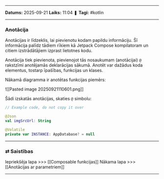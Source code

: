 ___

**Datums:** 2025-09-21
**Laiks:** 11:04
❚ **Tagi:** #kotlin 

---
### Anotācija

Anotācijas ir līdzeklis, lai pievienotu kodam papildu informāciju. Šī informācija palīdz tādiem rīkiem kā Jetpack Compose kompilatoram un citiem izstrādātājiem izprast lietotnes kodu.

Anotācija tiek pievienota, pievienojot tās nosaukumam (anotācijai) `@` rakstzīmi anotējamās deklarācijas sākumā. Anotēt var dažādus koda elementus, tostarp īpašības, funkcijas un klases.

Nākamā diagramma ir anotētas funkcijas piemērs:

![[Pasted image 20250921110601.png]]

Šādi izskatās anotācijas, skaties `@` simbolu:

```kotlin
// Example code, do not copy it over

@Json
val imgSrcUrl: String

@Volatile
private var INSTANCE: AppDatabase? = null
```

---
### ⇄ Saistības

Iepriekšēja lapa >>> [[Composable funkcijas]]
Nākama lapa >>> [[Anotācijas ar parametriem]]

---
